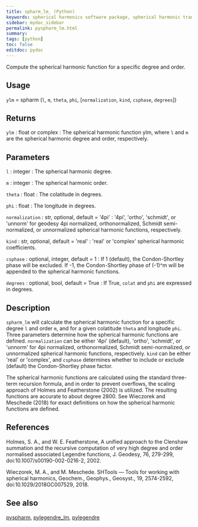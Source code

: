 ```yaml
---
title: spharm_lm_ (Python)
keywords: spherical harmonics software package, spherical harmonic transform, legendre functions, multitaper spectral analysis, fortran, Python, gravity, magnetic field
sidebar: mydoc_sidebar
permalink: pyspharm_lm.html
summary:
tags: [python]
toc: false
editdoc: pydoc
---
```


Compute the spherical harmonic function for a specific degree and order.

## Usage

`ylm` = spharm (`l`, `m`, `theta`, `phi`, [`normalization`, `kind`, `csphase`, `degrees`])

## Returns

`ylm` : float or complex
:   The spherical harmonic function ylm, where `l` and `m` are the spherical harmonic degree and order, respectively.

## Parameters

`l` : integer
:   The spherical harmonic degree.

`m` : integer
:   The spherical harmonic order.

`theta` : float
:   The colatitude in degrees.

`phi` : float
:   The longitude in degrees.

`normalization` : str, optional, default = '4pi'
:   '4pi', 'ortho', 'schmidt', or 'unnorm' for geodesy 4pi normalized, orthonormalized, Schmidt semi-normalized, or unnormalized spherical harmonic functions, respectively.

`kind` : str, optional, default = 'real'
:   'real' or 'complex' spherical harmonic coefficients.

`csphase` : optional, integer, default = 1
:   If 1 (default), the Condon-Shortley phase will be excluded. If -1, the Condon-Shortley phase of (-1)^m will be appended to the spherical harmonic functions.

`degrees` : optional, bool, default = True
:   If True, `colat` and `phi` are expressed in degrees.

## Description

`spharm_lm` will calculate the spherical harmonic function for a specific degree `l` and order `m`, and for a given colatitude `theta` and longitude `phi`. Three parameters determine how the spherical harmonic functions are defined. `normalization` can be either '4pi' (default), 'ortho', 'schmidt', or 'unnorm' for 4pi normalized, orthonormalized, Schmidt semi-normalized, or unnormalized spherical harmonic functions, respectively. `kind` can be either 'real' or 'complex', and `csphase` determines whether to include or exclude (default) the Condon-Shortley phase factor.

The spherical harmonic functions are calculated using the standard three-term recursion formula, and in order to prevent overflows, the scaling approach of Holmes and Featherstone (2002) is utilized. The resulting functions are accurate to about degree 2800. See Wieczorek and Meschede (2018) for exact definitions on how the spherical harmonic functions are defined.

## References

Holmes, S. A., and W. E. Featherstone, A unified approach to the Clenshaw summation and the recursive computation of very high degree and order normalised associated Legendre functions, J. Geodesy, 76, 279-299, doi:10.1007/s00190-002-0216-2, 2002.

Wieczorek, M. A., and M. Meschede. SHTools — Tools for working with spherical harmonics, Geochem., Geophys., Geosyst., 19, 2574-2592, doi:10.1029/2018GC007529, 2018.

## See also

[pyspharm](pyspharm.html), [pylegendre_lm](pylegendre_lm.html), [pylegendre](pylegendre.html)
